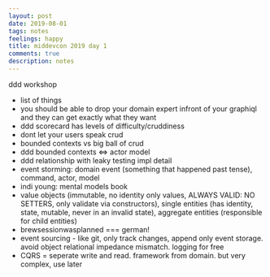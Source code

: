 ```yaml
---
layout: post
date: 2019-08-01
tags: notes
feelings: happy
title: middevcon 2019 day 1
comments: true
description: notes
---
```


ddd workshop

- list of things 
- you should be able to drop your domain expert infront of your graphiql and they can get exactly what they want
- ddd scorecard has levels of difficulty/cruddiness
- dont let your users speak crud
- bounded contexts vs big ball of crud
- ddd bounded contexts <=> actor model
- ddd relationship with leaky testing impl detail
- event storming: domain event (something that happened past tense), command, actor, model
- indi young: mental models book
- value objects (immutable, no identity only values, ALWAYS VALID: NO SETTERS, only validate via constructors), single entities (has identity, state, mutable, never in an invalid state), aggregate entities (responsible for child entities)
- brewsessionwasplanned === german!
- event sourcing - like git, only track changes, append only event storage. avoid object relational impedance mismatch. logging for free
- CQRS = seperate write and read. framework from domain. but very complex, use later
